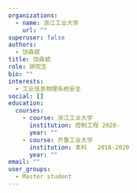 ```yaml
---
organizations:
  - name: 浙江工业大学
    url: ""
superuser: false
authors:
  - 饶森斌
title: 饶森斌
role: 研究生
bio: ""
interests:
  - 工业信息物理系统安全
social: []
education:
  courses:
    - course: 浙江工业大学
      institution: 控制工程 2020-
      year: ""
    - course: 齐鲁工业大学
      institution: 本科   2016-2020
      year: ""
email: ""
user_groups:
  - Master student
---
```

